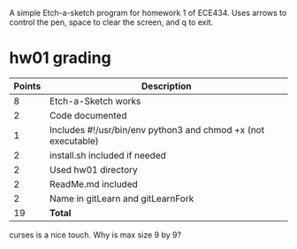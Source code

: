 A simple Etch-a-sketch program for homework 1 of ECE434. Uses arrows to control the pen, space to clear the screen, and q to exit.


# hw01 grading

| Points      | Description |
| ----------- | ----------- |
|  8 | Etch-a-Sketch works
|  2 | Code documented
|  1 | Includes #!/usr/bin/env python3 and chmod +x (not executable)
|  2 | install.sh included if needed
|  2 | Used hw01 directory
|  2 | ReadMe.md included
|  2 | Name in gitLearn and gitLearnFork
| 19 | **Total**

curses is a nice touch.  Why is max size 9 by 9?

